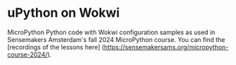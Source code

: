 # uPython on Wokwi
MicroPython Python code with Wokwi configuration samples as used in Sensemakers Amsterdam's fall 2024 MicroPython course.
You can find the [recordings of the lessons here] (https://sensemakersams.org/micropython-course-2024/).

